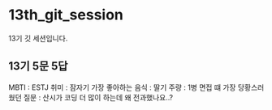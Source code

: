 # 13th_git_session
13기 깃 세션입니다.

## 13기 5문 5답
MBTI : ESTJ
취미 : 잠자기
가장 좋아하는 음식 : 딸기
주량 : 1병
면접 떄 가장 당황스러웠던 질문 : 산시가 코딩 더 많이 하는데 왜 전과했나요..?